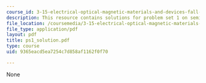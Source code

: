 ```yaml
---
course_id: 3-15-electrical-optical-magnetic-materials-and-devices-fall-2006
description: This resource contains solutions for problem set 1 on semiconductor fundamentals.
file_location: /coursemedia/3-15-electrical-optical-magnetic-materials-and-devices-fall-2006/9365eacd5ea7254c7d858af1162f0f70_ps1_solution.pdf
file_type: application/pdf
layout: pdf
title: ps1_solution.pdf
type: course
uid: 9365eacd5ea7254c7d858af1162f0f70

---
```

None